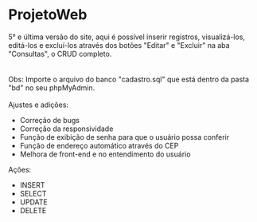 # ProjetoWeb
5° e última versão do site, aqui é possível inserir registros, visualizá-los, editá-los e excluí-los através dos botões "Editar" e "Excluir" na aba "Consultas", o CRUD completo.
<br><br>
<br>
Obs: Importe o arquivo do banco "cadastro.sql" que está dentro da pasta "bd" no seu phpMyAdmin. 
<br>
<br>
Ajustes e adições:
- Correção de bugs
- Correção da responsividade
- Função de exibição de senha para que o usuário possa conferir
- Função de endereço automático através do CEP
- Melhora de front-end e no entendimento do usuário

Ações:

- INSERT
- SELECT
- UPDATE
- DELETE
